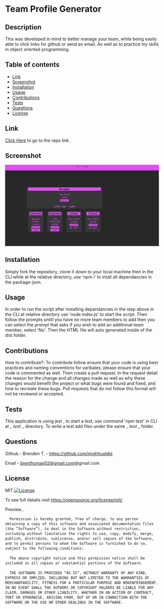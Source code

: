 
  # Team Profile Generator


  ## Description

  This was developed in mind to better manage your team, while being easily able to click links for github or send an email. As well as to practice my skills in object oriented programming. 



  ## Table of contents

  - [ Link ](#link)
  - [ Screenshot ](#screenshot)
  - [ Installation ](#installation)
  - [ Usage ](#usage)
  - [ Contributions ](#contributions)
  - [ Tests ](#tests)
  - [ Questions ](#questions)
  - [ License ](#license)


  ## Link

  [Click Here](https://github.com/mightjustdie/Team-Profile-Generator) to go to the repo link.



  ## Screenshot

  ![image](./assets/tpgss.png)



  ## Installation

  Simply fork the repository, clone it down to your local machine then in the CLI while at the relative directory, use 'npm i' to intall all dependancies in the package-json. 



  ## Usage

  In order to run the script after installing depandancies in the step above in the CLI at relative directory use 'node index.js' to start the script. Then follow the prompts untill you have no more team members to add then you can select the prompt that asks if you wish to add an additional team member, select 'No'. Then the HTML file will auto generated inside of the dist folder. 


  ## Contributions

  How to contribute?: 
  To contribute follow ensure that your code is using best practices and naming conventions for varibales, please ensure that your code is commented as well. Then create a pull request. In the request detail the reason for the change and all changes made as well as why these changes would benefit the project or what bugs were found and fixed, and how to recreate these bugs. Pull requests that do not follow this format will not be reviewed or accepted. 



  ## Tests

  This application is using jest , to start a test, use command 'npm test' in CLI at 
  _ _test_ _ directory. To write a test add files under the same _ _test_ _ folder.



  ## Questions

  Github - Brenden T. - https://github.com/mightjustdie

  Email - brenthomas02@gmail.com@gmail.com

  ## License

  MIT [![License](https://img.shields.io/badge/license-MIT-green)](./LICENSE) 

   To see full details visit https://opensource.org/license/mit/


   Preview... 


      Permission is hereby granted, free of charge, to any person obtaining a copy of this software and associated documentation files (the “Software”), to deal in the Software without restriction, including without limitation the rights to use, copy, modify, merge, publish, distribute, sublicense, and/or sell copies of the Software, and to permit persons to whom the Software is furnished to do so, subject to the following conditions:

      The above copyright notice and this permission notice shall be included in all copies or substantial portions of the Software.

      THE SOFTWARE IS PROVIDED “AS IS”, WITHOUT WARRANTY OF ANY KIND, EXPRESS OR IMPLIED, INCLUDING BUT NOT LIMITED TO THE WARRANTIES OF MERCHANTABILITY, FITNESS FOR A PARTICULAR PURPOSE AND NONINFRINGEMENT. IN NO EVENT SHALL THE AUTHORS OR COPYRIGHT HOLDERS BE LIABLE FOR ANY CLAIM, DAMAGES OR OTHER LIABILITY, WHETHER IN AN ACTION OF CONTRACT, TORT OR OTHERWISE, ARISING FROM, OUT OF OR IN CONNECTION WITH THE SOFTWARE OR THE USE OR OTHER DEALINGS IN THE SOFTWARE.
